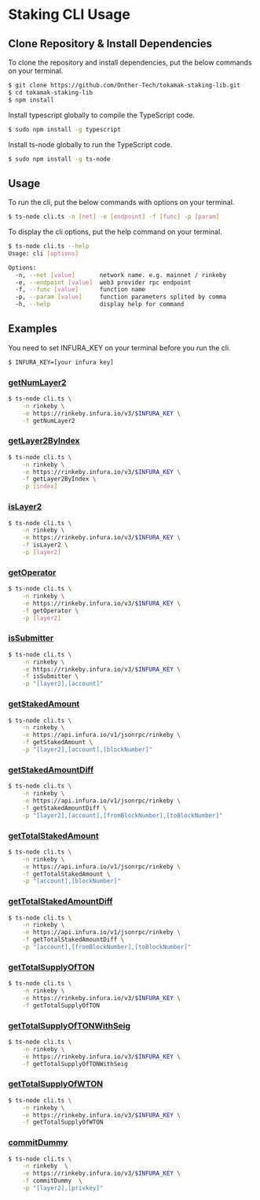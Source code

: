 # Staking CLI Usage

## Clone Repository & Install Dependencies
To clone the repository and install dependencies, put the below commands on your terminal.
```sh
$ git clone https://github.com/Onther-Tech/tokamak-staking-lib.git
$ cd tokamak-staking-lib
$ npm install
```

Install typescript globally to compile the TypeScript code.
```sh
$ sudo npm install -g typescript
```

Install ts-node globally to run the TypeScript code.
```sh
$ sudo npm install -g ts-node
```

## Usage
To run the cli, put the below commands with options on your terminal.
```sh
$ ts-node cli.ts -n [net] -e [endpoint] -f [func] -p [param]
```

To display the cli options, put the help command on your terminal.
```sh
$ ts-node cli.ts --help
Usage: cli [options]

Options:
  -n, --net [value]       network name. e.g. mainnet / rinkeby
  -e, --endpoint [value]  web3 provider rpc endpoint
  -f, --func [value]      function name
  -p, --param [value]     function parameters splited by comma
  -h, --help              display help for command
```

## Examples
You need to set INFURA_KEY on your terminal before you run the cli.
```sh
$ INFURA_KEY=[your infura key]
```

### [getNumLayer2](./api_reference.md#getNumLayer2)
```sh
$ ts-node cli.ts \
    -n rinkeby \
    -e https://rinkeby.infura.io/v3/$INFURA_KEY \
    -f getNumLayer2
```

### [getLayer2ByIndex](./api_reference.md#getLayer2ByIndex)
```sh
$ ts-node cli.ts \
    -n rinkeby \
    -e https://rinkeby.infura.io/v3/$INFURA_KEY \
    -f getLayer2ByIndex \
    -p [index]
```

### [isLayer2](./api_reference.md#isLayer2)
```sh
$ ts-node cli.ts \
    -n rinkeby \
    -e https://rinkeby.infura.io/v3/$INFURA_KEY \
    -f isLayer2 \
    -p [layer2]
```

### [getOperator](./api_reference.md#getOperator)
```sh
$ ts-node cli.ts \
    -n rinkeby \
    -e https://rinkeby.infura.io/v3/$INFURA_KEY \
    -f getOperator \
    -p [layer2]
```

### [isSubmitter](./api_reference.md#isSubmitter)
```sh
$ ts-node cli.ts \
    -n rinkeby \
    -e https://rinkeby.infura.io/v3/$INFURA_KEY \
    -f isSubmitter \
    -p "[layer2],[account]"
```

### [getStakedAmount](./api_reference.md#getStakedAmount)
```sh
$ ts-node cli.ts \
    -n rinkeby \
    -e https://api.infura.io/v1/jsonrpc/rinkeby \
    -f getStakedAmount \
    -p "[layer2],[account],[blockNumber]"
```

### [getStakedAmountDiff](./api_reference.md#getStakedAmountDiff)
```sh
$ ts-node cli.ts \
    -n rinkeby \
    -e https://api.infura.io/v1/jsonrpc/rinkeby \
    -f getStakedAmountDiff \
    -p "[layer2],[account],[fromBlockNumber],[toBlockNumber]"
```

### [getTotalStakedAmount](./api_reference.md#getTotalStakedAmount)
```sh
$ ts-node cli.ts \
    -n rinkeby \
    -e https://api.infura.io/v1/jsonrpc/rinkeby \
    -f getTotalStakedAmount \
    -p "[account],[blockNumber]"
```

### [getTotalStakedAmountDiff](./api_reference.md#getTotalStakedAmountDiff)
```sh
$ ts-node cli.ts \
    -n rinkeby \
    -e https://api.infura.io/v1/jsonrpc/rinkeby \
    -f getTotalStakedAmountDiff \
    -p "[account],[fromBlockNumber],[toBlockNumber]"
```

### [getTotalSupplyOfTON](./api_reference.md#getTotalSupplyOfTON)
```sh
$ ts-node cli.ts \
    -n rinkeby \
    -e https://rinkeby.infura.io/v3/$INFURA_KEY \
    -f getTotalSupplyOfTON
```

### [getTotalSupplyOfTONWithSeig](./api_reference.md#getTotalSupplyOfTONWithSeig)
```sh
$ ts-node cli.ts \
    -n rinkeby \
    -e https://rinkeby.infura.io/v3/$INFURA_KEY \
    -f getTotalSupplyOfTONWithSeig
```

### [getTotalSupplyOfWTON](./api_reference.md#getTotalSupplyOfWTON)
```sh
$ ts-node cli.ts \
    -n rinkeby \
    -e https://rinkeby.infura.io/v3/$INFURA_KEY \
    -f getTotalSupplyOfWTON
```

### [commitDummy](./api_reference.md#commitDummy)
```sh
$ ts-node cli.ts \
    -n rinkeby  \
    -e https://rinkeby.infura.io/v3/$INFURA_KEY \
    -f commitDummy  \
    -p "[layer2],[privkey]"
```
